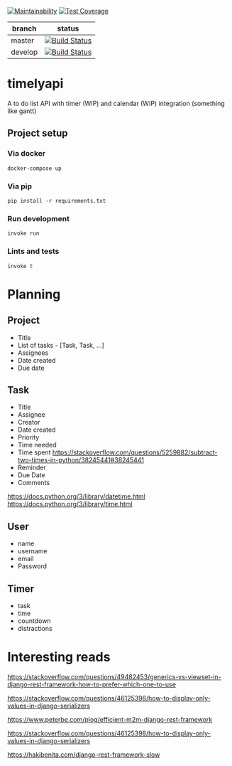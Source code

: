 [![Maintainability](https://api.codeclimate.com/v1/badges/79daa362a5568b87ebd8/maintainability)](https://codeclimate.com/github/timelytasks/timelyapi/maintainability)
[![Test Coverage](https://api.codeclimate.com/v1/badges/79daa362a5568b87ebd8/test_coverage)](https://codeclimate.com/github/timelytasks/timelyapi/test_coverage)

| branch  | status |
|---------|--------|
| master  | [![Build Status](https://travis-ci.com/timelytasks/timelyapi.svg?branch=master)](https://travis-ci.com/timelytasks/timelyapi)|
| develop | [![Build Status](https://travis-ci.com/timelytasks/timelyapi.svg?branch=develop)](https://travis-ci.com/timelytasks/timelyapi)|

# timelyapi

A to do list API with timer (WIP) and calendar (WIP) integration (something like gantt)

## Project setup

### Via docker

```shell
docker-compose up
```

### Via pip

```shell
pip install -r requirements.txt
```

### Run development

```shell
invoke run
```

### Lints and tests

```shell
invoke t
```

# Planning

## Project

- Title
- List of tasks - [Task, Task, ...]
- Assignees
- Date created
- Due date

## Task

- Title
- Assignee
- Creator
- Date created
- Priority
- Time needed
- Time spent https://stackoverflow.com/questions/5259882/subtract-two-times-in-python/38245441#38245441
- Reminder
- Due Date
- Comments

https://docs.python.org/3/library/datetime.html
https://docs.python.org/3/library/time.html

## User

- name
- username
- email
- Password

## Timer

- task
- time
- countdown
- distractions

# Interesting reads

https://stackoverflow.com/questions/49482453/generics-vs-viewset-in-django-rest-framework-how-to-prefer-which-one-to-use

https://stackoverflow.com/questions/46125398/how-to-display-only-values-in-django-serializers

https://www.peterbe.com/plog/efficient-m2m-django-rest-framework

https://stackoverflow.com/questions/46125398/how-to-display-only-values-in-django-serializers

https://hakibenita.com/django-rest-framework-slow
